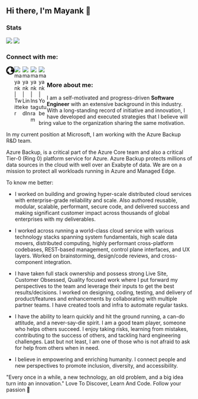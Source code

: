 ## Hi there, I'm Mayank 👋

### Stats
![](https://github-readme-stats.vercel.app/api?username=mayankagg9722&show_icons=true)
![](https://github-readme-stats.vercel.app/api/top-langs/?username=mayankagg9722&layout=compact)

### Connect with me:
[<img align="left" alt="https://mayankaggarwal.co/" width="22px" src="https://raw.githubusercontent.com/iconic/open-iconic/master/svg/globe.svg" />][website]
[<img align="left" alt="mayank | Twitter" width="22px" src="https://cdn.jsdelivr.net/npm/simple-icons@v3/icons/twitter.svg" />][twitter]
[<img align="left" alt="mayank | LinkedIn" width="22px" src="https://cdn.jsdelivr.net/npm/simple-icons@v3/icons/linkedin.svg" />][linkedin]
[<img align="left" alt="mayank | Instagram" width="22px" src="https://cdn.jsdelivr.net/npm/simple-icons@v3/icons/instagram.svg" />][instagram]
[<img align="left" alt="mayank | Youtube" width="22px" src="https://cdn.jsdelivr.net/npm/simple-icons@v3/icons/youtube.svg" />][yoututube]

<br />


[website]: https://mayankaggarwal.co/
[yoututube]: https://www.youtube.com/c/MayankAggarwal/
[twitter]: https://twitter.com/Mayank9722
[instagram]: https://www.instagram.com/mayankagg9722/
[linkedin]: https://in.linkedin.com/in/mayankagg9722 

### More about me:

I am a self-motivated and progress-driven **Software Engineer** with an extensive background in this industry. With a long-standing record of initiative and innovation, I have developed and executed strategies that I believe will bring value to the organization sharing the same motivation.

In my current position at Microsoft, I am working with the Azure Backup R&D team.

Azure Backup, is a critical part of the Azure Core team and also a critical Tier-0 (Ring 0) platform service for Azure. Azure Backup protects millions of data sources in the cloud with well over an Exabyte of data. We are on a mission to protect all workloads running in Azure and Managed Edge.
 
To know me better:
 - I worked on building and growing hyper-scale distributed cloud services with enterprise-grade reliability and scale. Also authored reusable, modular, scalable, performant, secure code, and delivered success and making significant customer impact across thousands of global enterprises with my deliverables.

 - I worked across  running a world-class cloud service with various technology stacks spanning system fundamentals, high scale data movers, distributed computing, highly performant cross-platform codebases, REST-based management, control plane interfaces, and UX layers.  Worked on brainstorming, design/code reviews, and cross-component integration.

 - I have taken full stack ownership and possess strong Live Site, Customer Obsessed, Quality focused work where I put forward my perspectives to the team and leverage their inputs to get the best results/decisions. I worked on designing, coding, testing, and delivery of product/features and enhancements by collaborating with multiple partner teams. I have created tools and infra to automate regular tasks.
 
 - I have the ability to learn quickly and hit the ground running, a can-do attitude, and a never-say-die spirit. I am a good team player, someone who helps others succeed. I enjoy taking risks, learning from mistakes, contributing to the success of others, and tackling hard engineering challenges. Last but not least, I am one of those who is not afraid to ask for help from others when in need.

 - I believe in empowering and enriching humanity. I connect people and new perspectives to promote inclusion, diversity, and accessibility.

"Every once in a while, a new technology, an old problem, and a big idea turn into an innovation."
Love To Discover, Learn And Code. 
Follow your passion 👣
